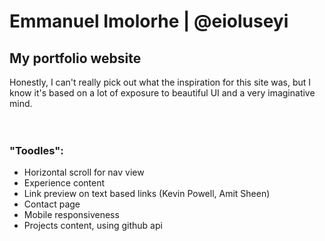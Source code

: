 # Emmanuel Imolorhe | @eioluseyi

## My portfolio website

Honestly, I can't really pick out what the inspiration for this site was, but I know it's based on a lot of exposure to beautiful UI and a very imaginative mind.
<br />  
<br />

### "Toodles":

- Horizontal scroll for nav view
- Experience content
- Link preview on text based links (Kevin Powell, Amit Sheen)
- Contact page
- Mobile responsiveness
- Projects content, using github api
